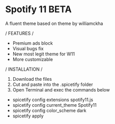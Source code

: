 # Spotify 11 BETA

A fluent theme based on theme by williamckha


/ FEATURES /

- Premium ads block
- Visual bugs fix
- New most legit theme for W11
- More customizable


/ INSTALLATION /

1. Download the files
2. Cut and paste into the .spicetify folder
3. Open Terminal and exec the commands below

- spicetify config extensions spotify11.js
- spicetify config current_theme Spotify11
- spicetify config color_scheme dark
- spicetify apply
